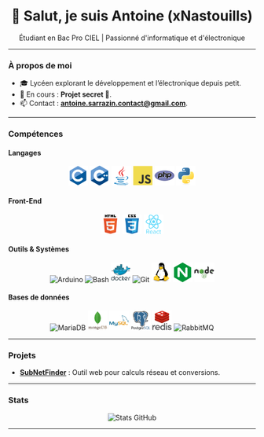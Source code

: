 <div align="center">
  <h1>👋 Salut, je suis Antoine (xNastouills)</h1>
  <p>Étudiant en Bac Pro CIEL | Passionné d'informatique et d'électronique</p>
</div>

---

### À propos de moi
- 🎓 Lycéen explorant le développement et l’électronique depuis petit.
- 🔭 En cours : **Projet secret 🤫**.
- 📫 Contact : **antoine.sarrazin.contact@gmail.com**.

---

### Compétences

#### Langages
<p align="center">
  <img src="https://raw.githubusercontent.com/devicons/devicon/master/icons/c/c-original.svg" alt="C" width="40" height="40" title="C"/>
  <img src="https://raw.githubusercontent.com/devicons/devicon/master/icons/cplusplus/cplusplus-original.svg" alt="C++" width="40" height="40" title="C++"/>
  <img src="https://raw.githubusercontent.com/devicons/devicon/master/icons/java/java-original.svg" alt="Java" width="40" height="40" title="Java"/>
  <img src="https://raw.githubusercontent.com/devicons/devicon/master/icons/javascript/javascript-original.svg" alt="JavaScript" width="40" height="40" title="JavaScript"/>
  <img src="https://raw.githubusercontent.com/devicons/devicon/master/icons/php/php-original.svg" alt="PHP" width="40" height="40" title="PHP"/>
  <img src="https://raw.githubusercontent.com/devicons/devicon/master/icons/python/python-original.svg" alt="Python" width="40" height="40" title="Python"/>
</p>

#### Front-End
<p align="center">
  <img src="https://raw.githubusercontent.com/devicons/devicon/master/icons/html5/html5-original-wordmark.svg" alt="HTML5" width="40" height="40" title="HTML5"/>
  <img src="https://raw.githubusercontent.com/devicons/devicon/master/icons/css3/css3-original-wordmark.svg" alt="CSS3" width="40" height="40" title="CSS3"/>
  <img src="https://raw.githubusercontent.com/devicons/devicon/master/icons/react/react-original-wordmark.svg" alt="React" width="40" height="40" title="React"/>
</p>

#### Outils & Systèmes
<p align="center">
  <img src="https://cdn.worldvectorlogo.com/logos/arduino-1.svg" alt="Arduino" width="40" height="40" title="Arduino"/>
  <img src="https://www.vectorlogo.zone/logos/gnu_bash/gnu_bash-icon.svg" alt="Bash" width="40" height="40" title="Bash"/>
  <img src="https://raw.githubusercontent.com/devicons/devicon/master/icons/docker/docker-original-wordmark.svg" alt="Docker" width="40" height="40" title="Docker"/>
  <img src="https://www.vectorlogo.zone/logos/git-scm/git-scm-icon.svg" alt="Git" width="40" height="40" title="Git"/>
  <img src="https://raw.githubusercontent.com/devicons/devicon/master/icons/linux/linux-original.svg" alt="Linux" width="40" height="40" title="Linux"/>
  <img src="https://raw.githubusercontent.com/devicons/devicon/master/icons/nginx/nginx-original.svg" alt="Nginx" width="40" height="40" title="Nginx"/>
  <img src="https://raw.githubusercontent.com/devicons/devicon/master/icons/nodejs/nodejs-original-wordmark.svg" alt="Node.js" width="40" height="40" title="Node.js"/>
</p>

#### Bases de données
<p align="center">
  <img src="https://www.vectorlogo.zone/logos/mariadb/mariadb-icon.svg" alt="MariaDB" width="40" height="40" title="MariaDB"/>
  <img src="https://raw.githubusercontent.com/devicons/devicon/master/icons/mongodb/mongodb-original-wordmark.svg" alt="MongoDB" width="40" height="40" title="MongoDB"/>
  <img src="https://raw.githubusercontent.com/devicons/devicon/master/icons/mysql/mysql-original-wordmark.svg" alt="MySQL" width="40" height="40" title="MySQL"/>
  <img src="https://raw.githubusercontent.com/devicons/devicon/master/icons/postgresql/postgresql-original-wordmark.svg" alt="PostgreSQL" width="40" height="40" title="PostgreSQL"/>
  <img src="https://raw.githubusercontent.com/devicons/devicon/master/icons/redis/redis-original-wordmark.svg" alt="Redis" width="40" height="40" title="Redis"/>
  <img src="https://www.vectorlogo.zone/logos/rabbitmq/rabbitmq-icon.svg" alt="RabbitMQ" width="40" height="40" title="RabbitMQ"/>
</p>

---

### Projets
- **[SubNetFinder](https://github.com/xNastouills/SubNetFinder)** : Outil web pour calculs réseau et conversions.

---

### Stats
<p align="center">
  <img src="https://github-readme-stats.vercel.app/api?username=xNastouills&show_icons=true&theme=dark&locale=en" alt="Stats GitHub" />
</p>

---

